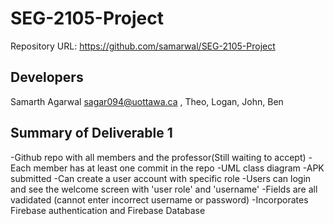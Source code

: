 # SEG-2105-Project

Repository URL:
https://github.com/samarwal/SEG-2105-Project


Developers
----------

Samarth Agarwal <sagar094@uottawa.ca> , Theo, Logan, John, Ben




Summary of Deliverable 1
------------------------

-Github repo with all members and the professor(Still waiting to accept)
-Each member has at least one commit in the repo
-UML class diagram
-APK submitted
-Can create a user account with specific role
-Users can login and see the welcome screen with 'user role' and 'username'
-Fields are all vadidated (cannot enter incorrect username or password)
-Incorporates Firebase authentication and Firebase Database
